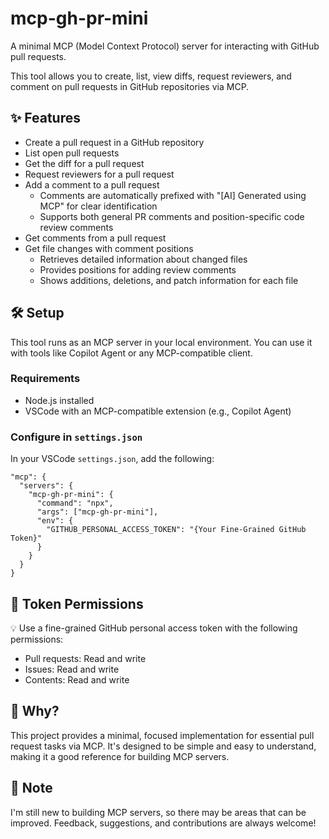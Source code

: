 # mcp-gh-pr-mini

A minimal MCP (Model Context Protocol) server for interacting with GitHub pull requests.

This tool allows you to create, list, view diffs, request reviewers, and comment on pull requests in GitHub repositories via MCP.

## ✨ Features

- Create a pull request in a GitHub repository
- List open pull requests
- Get the diff for a pull request
- Request reviewers for a pull request
- Add a comment to a pull request
  - Comments are automatically prefixed with "[AI] Generated using MCP" for clear identification
  - Supports both general PR comments and position-specific code review comments
- Get comments from a pull request
- Get file changes with comment positions
  - Retrieves detailed information about changed files
  - Provides positions for adding review comments
  - Shows additions, deletions, and patch information for each file

## 🛠️ Setup

This tool runs as an MCP server in your local environment.
You can use it with tools like Copilot Agent or any MCP-compatible client.

### Requirements

- Node.js installed
- VSCode with an MCP-compatible extension (e.g., Copilot Agent)

### Configure in `settings.json`

In your VSCode `settings.json`, add the following:

```jsonc
"mcp": {
  "servers": {
    "mcp-gh-pr-mini": {
      "command": "npx",
      "args": ["mcp-gh-pr-mini"],
      "env": {
        "GITHUB_PERSONAL_ACCESS_TOKEN": "{Your Fine-Grained GitHub Token}"
      }
    }
  }
}
```

## 🔐 Token Permissions

💡 Use a fine-grained GitHub personal access token
with the following permissions:
* Pull requests: Read and write
* Issues: Read and write
* Contents: Read and write

## 🤔 Why?

This project provides a minimal, focused implementation for essential pull request tasks via MCP.
It's designed to be simple and easy to understand, making it a good reference for building MCP servers.

## 🙏 Note

I'm still new to building MCP servers, so there may be areas that can be improved.
Feedback, suggestions, and contributions are always welcome!
